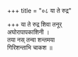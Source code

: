 +++
title = "०८ या ते रुद्र"

+++
या ते रुद्र शिवा तनूर्  
अघोरापापकाशिनी ।  
तया नस् तन्वा शन्तमया  
गिरिशन्ताभि चाकश ॥